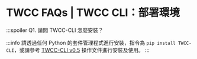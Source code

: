 # TWCC FAQs | TWCC CLI：部署環境

:::spoiler Q1. 請問 TWCC-CLI 怎麼安裝？

:::info
請透過任何 Python 的套件管理程式進行安裝，指令為 `pip install TWCC-CLI`，或請參考 [TWCC-CLI v0.5](https://github.com/TW-NCHC/TWCC-CLI/tree/v0.5) 操作文件進行安裝及使用。
:::
